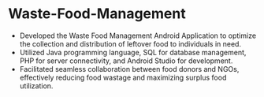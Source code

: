 # Waste-Food-Management
- Developed the Waste Food Management Android Application to optimize the collection and
  distribution of leftover food to individuals in need.
- Utilized Java programming language, SQL for database management, PHP for server connectivity,
  and Android Studio for development.
- Facilitated seamless collaboration between food donors and NGOs, effectively reducing food
  wastage and maximizing surplus food utilization.
